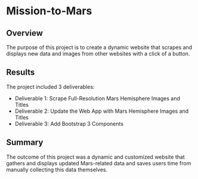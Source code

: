 # Mission-to-Mars
## Overview
The purpose of this project is to create a dynamic website that scrapes and displays new data and images from other websites with a click of a button. 


## Results
The project included 3 deliverables:
- Deliverable 1: Scrape Full-Resolution Mars Hemisphere Images and Titles
- Deliverable 2: Update the Web App with Mars Hemisphere Images and Titles
- Deliverable 3: Add Bootstrap 3 Components

## Summary
The outcome of this project was a dynamic and customized website that gathers and displays updated Mars-related data and saves users time from manually collecting this data themselves.
